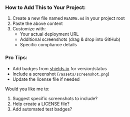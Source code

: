 
### How to Add This to Your Project:
1. Create a new file named `README.md` in your project root
2. Paste the above content
3. Customize with:
   - Your actual deployment URL
   - Additional screenshots (drag & drop into GitHub)
   - Specific compliance details

### Pro Tips:
- Add badges from [shields.io](https://shields.io) for version/status
- Include a screenshot (`/assets/screenshot.png`)
- Update the license file if needed

Would you like me to:
1. Suggest specific screenshots to include?
2. Help create a LICENSE file?
3. Add automated test badges?
